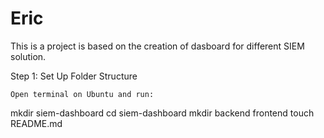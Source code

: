 # Eric
This is a project is based on the creation of dasboard for different SIEM solution.

Step 1: Set Up Folder Structure

    Open terminal on Ubuntu and run:

mkdir siem-dashboard
cd siem-dashboard
mkdir backend frontend
touch README.md
